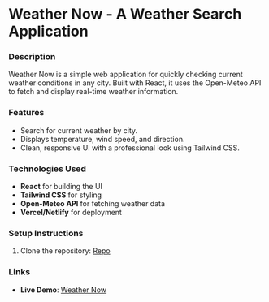 # Weather Now - A Weather Search Application

### Description
Weather Now is a simple web application for quickly checking current weather conditions in any city. Built with React, it uses the Open-Meteo API to fetch and display real-time weather information.

### Features
- Search for current weather by city.
- Displays temperature, wind speed, and direction.
- Clean, responsive UI with a professional look using Tailwind CSS.

### Technologies Used
- **React** for building the UI
- **Tailwind CSS** for styling
- **Open-Meteo API** for fetching weather data
- **Vercel/Netlify** for deployment

### Setup Instructions
1. Clone the repository: [Repo](https://github.com/surajtapase/Weather-Now.git)

### Links
- **Live Demo**: [Weather Now](https://my-city-weather-now.netlify.app/)